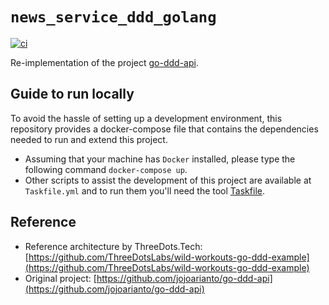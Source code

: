 # `news_service_ddd_golang`

[![ci](https://github.com/flowck/news_service_ddd_golang/actions/workflows/ci.yml/badge.svg)](https://github.com/flowck/news_service_ddd_golang/actions/workflows/ci.yml)

Re-implementation of the project [go-ddd-api](https://github.com/jojoarianto/go-ddd-api).

## Guide to run locally

To avoid the hassle of setting up a development environment, this repository provides a docker-compose file that contains
the dependencies needed to run and extend this project.

- Assuming that your machine has `Docker` installed, please type the following command `docker-compose up`.
- Other scripts to assist the development of this project are available at `Taskfile.yml` and to run them you'll need the tool [Taskfile](https://taskfile.dev/).  

## Reference

- Reference architecture by ThreeDots.Tech: [https://github.com/ThreeDotsLabs/wild-workouts-go-ddd-example](https://github.com/ThreeDotsLabs/wild-workouts-go-ddd-example)
- Original project: [https://github.com/jojoarianto/go-ddd-api](https://github.com/jojoarianto/go-ddd-api)